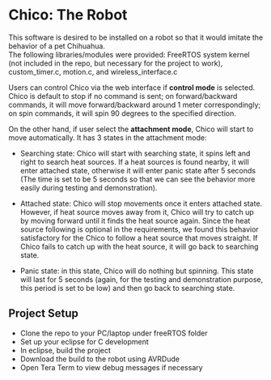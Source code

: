 # Chico: The Robot #
This software is desired to be installed on a robot so that it would imitate the behavior of a pet Chihuahua.  
The following libraries/modules were provided: FreeRTOS system kernel (not included in the repo, but necessary for the project to work), custom_timer.c, motion.c, and wireless_interface.c

Users can control Chico via the web interface if **control mode** is selected.
Chico is default to stop if no command is sent; on forward/backward commands, it will move forward/backward around 1 meter correspondingly; on spin commands, it will spin 90 degrees to the specified direction.

On the other hand, if user select the **attachment mode**, Chico will start to move automatically. It has 3 states in the attachment mode:

* Searching state: Chico will start with searching state, it spins left and right to search heat sources. If a heat sources is found nearby, it will enter attached state, otherwise it will enter panic state after 5 seconds (The time is set to be 5 seconds so that we can see the behavior more easily during testing and demonstration).

* Attached state: Chico will stop movements once it enters attached state. However, if heat source moves away from it, Chico will try to catch up by moving forward until it finds the heat source again. Since the heat source following is optional in the requirements, we found this behavior satisfactory for the Chico to follow a heat source that moves straight. If Chico fails to catch up with the heat source, it will go back to searching state.

* Panic state: in this state, Chico will do nothing but spinning. This state will last for 5 seconds (again, for the testing and demonstration purpose, this period is set to be low) and then go back to searching state.

## Project Setup ##
* Clone the repo to your PC/laptop under freeRTOS folder
* Set up your eclipse for C development
* In eclipse, build the project
* Download the build to the robot using AVRDude
* Open Tera Term to view debug messages if necessary
